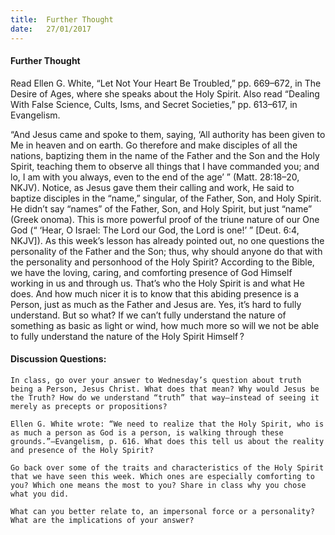 ```yaml
---
title:  Further Thought
date:   27/01/2017
---
```


#### Further Thought

Read Ellen G. White, “Let Not Your Heart Be Troubled,” pp. 669–672, in The Desire of Ages, where she speaks about the Holy Spirit. Also read “Dealing With False Science, Cults, Isms, and Secret Societies,” pp. 613–617, in Evangelism.

“And Jesus came and spoke to them, saying, ‘All authority has been given to Me in heaven and on earth. Go therefore and make disciples of all the nations, baptizing them in the name of the Father and the Son and the Holy Spirit, teaching them to observe all things that I have commanded you; and lo, I am with you always, even to the end of the age’ ” (Matt. 28:18–20, NKJV). Notice, as Jesus gave them their calling and work, He said to baptize disciples in the “name,” singular, of the Father, Son, and Holy Spirit. He didn’t say “names” of the Father, Son, and Holy Spirit, but just “name” (Greek onoma). This is more powerful proof of the triune nature of our One God (“ ‘Hear, O Israel: The Lord our God, the Lord is one!’ ” [Deut. 6:4, NKJV]). As this week’s lesson has already pointed out, no one questions the personality of the Father and the Son; thus, why should anyone do that with the personality and personhood of the Holy Spirit? According to the Bible, we have the loving, caring, and comforting presence of God Himself working in us and through us. That’s who the Holy Spirit is and what He does. And how much nicer it is to know that this abiding presence is a Person, just as much as the Father and Jesus are. Yes, it’s hard to fully understand. But so what? If we can’t fully understand the nature of something as basic as light or wind, how much more so will we not be able to fully understand the nature of the Holy Spirit Himself ?

#### Discussion Questions:

`In class, go over your answer to Wednesday’s question about truth being a Person, Jesus Christ. What does that mean? Why would Jesus be the Truth? How do we understand “truth” that way—instead of seeing it merely as precepts or propositions?`

`Ellen G. White wrote: “We need to realize that the Holy Spirit, who is as much a person as God is a person, is walking through these grounds.”—Evangelism, p. 616. What does this tell us about the reality and presence of the Holy Spirit?`

`Go back over some of the traits and characteristics of the Holy Spirit that we have seen this week. Which ones are especially comforting to you? Which one means the most to you? Share in class why you chose what you did.`

`What can you better relate to, an impersonal force or a personality? What are the implications of your answer?`
